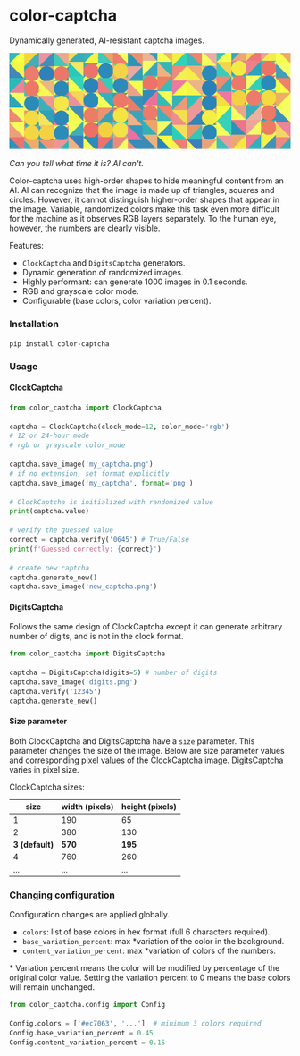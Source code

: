 # color-captcha
Dynamically generated, AI-resistant captcha images. 

![color-captcha](https://raw.githubusercontent.com/stefs304/clockcaptcha/master/color-captcha.png)

*Can you tell what time it is? AI can't.*

Color-captcha uses high-order shapes to hide meaningful content from an AI. 
AI can recognize that the image is made up of triangles, squares and circles. 
However, it cannot distinguish higher-order shapes that appear in the image. 
Variable, randomized colors make this task even more difficult for the machine
as it observes RGB layers separately. 
To the human eye, however, the numbers are clearly visible. 

Features:
* `ClockCaptcha` and `DigitsCaptcha` generators.
* Dynamic generation of randomized images.
* Highly performant: can generate 1000 images in 0.1 seconds.
* RGB and grayscale color mode. 
* Configurable (base colors, color variation percent).

### Installation

```shell
pip install color-captcha
```

### Usage

#### ClockCaptcha

```python
from color_captcha import ClockCaptcha

captcha = ClockCaptcha(clock_mode=12, color_mode='rgb') 
# 12 or 24-hour mode
# rgb or grayscale color_mode

captcha.save_image('my_captcha.png') 
# if no extension, set format explicitly
captcha.save_image('my_captcha', format='png')

# ClockCaptcha is initialized with randomized value
print(captcha.value)

# verify the guessed value
correct = captcha.verify('0645') # True/False
print(f'Guessed correctly: {correct}')

# create new captcha
captcha.generate_new()
captcha.save_image('new_captcha.png')
```

#### DigitsCaptcha
Follows the same design of ClockCaptcha except it can generate arbitrary number of 
digits, and is not in the clock format.

```python
from color_captcha import DigitsCaptcha

captcha = DigitsCaptcha(digits=5) # number of digits
captcha.save_image('digits.png')
captcha.verify('12345')
captcha.generate_new()
```

#### Size parameter
Both ClockCaptcha and DigitsCaptcha have a `size` parameter. 
This parameter changes the size of the image.
Below are size parameter values and corresponding pixel values of the ClockCaptcha image.
DigitsCaptcha varies in pixel size. 

ClockCaptcha sizes:

| size            | width (pixels) | height (pixels) |
|-----------------|----------------|-----------------|
| 1               | 190            | 65              |
| 2               | 380            | 130             |
| **3 (default)** | **570**        | **195**         |
| 4               | 760            | 260             |
| ...             | ...            | ...             | 

### Changing configuration
Configuration changes are applied globally.
* `colors`: list of base colors in hex format (full 6 characters required).
* `base_variation_percent`: max \*variation of the color in the background.  
* `content_variation_percent`: max \*variation of colors of the numbers.

\* Variation percent means the color will be modified by percentage of the original color value.
Setting the variation percent to 0 means the base colors will remain unchanged.

```python
from color_captcha.config import Config

Config.colors = ['#ec7063', '...']  # minimum 3 colors required
Config.base_variation_percent = 0.45
Config.content_variation_percent = 0.15

```

